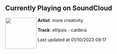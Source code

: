## Currently Playing on SoundCloud

[<img align="left" width="100" src="https://i1.sndcdn.com/artworks-WC4CFFmgAi2ztGaL-0sZivg-t500x500.jpg">](https://soundcloud.com/morecreativityrecords/ellpsis-caldera-mcr?in=ell1psis/sets/caldera-mcr)

**Artist**: more creativity 

**Track**: ell!psis - caldera

Last updated at 01/10/2023 09:17
